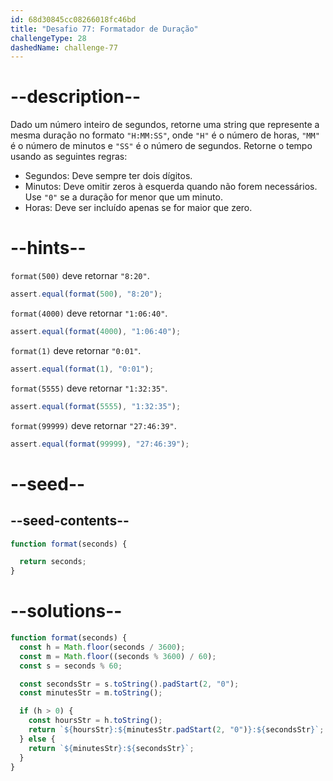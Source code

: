 ```yaml
---
id: 68d30845cc08266018fc46bd
title: "Desafio 77: Formatador de Duração"
challengeType: 28
dashedName: challenge-77
---
```


# --description--

Dado um número inteiro de segundos, retorne uma string que represente a mesma duração no formato `"H:MM:SS"`, onde `"H"` é o número de horas, `"MM"` é o número de minutos e `"SS"` é o número de segundos. Retorne o tempo usando as seguintes regras:

- Segundos: Deve sempre ter dois dígitos.
- Minutos: Deve omitir zeros à esquerda quando não forem necessários. Use `"0"` se a duração for menor que um minuto.
- Horas: Deve ser incluído apenas se for maior que zero.

# --hints--

`format(500)` deve retornar `"8:20"`.

```js
assert.equal(format(500), "8:20");
```

`format(4000)` deve retornar `"1:06:40"`.

```js
assert.equal(format(4000), "1:06:40");
```

`format(1)` deve retornar `"0:01"`.

```js
assert.equal(format(1), "0:01");
```

`format(5555)` deve retornar `"1:32:35"`.

```js
assert.equal(format(5555), "1:32:35");
```

`format(99999)` deve retornar `"27:46:39"`.

```js
assert.equal(format(99999), "27:46:39");
```

# --seed--

## --seed-contents--

```js
function format(seconds) {

  return seconds;
}
```

# --solutions--

```js
function format(seconds) {
  const h = Math.floor(seconds / 3600);
  const m = Math.floor((seconds % 3600) / 60);
  const s = seconds % 60;

  const secondsStr = s.toString().padStart(2, "0");
  const minutesStr = m.toString();

  if (h > 0) {
    const hoursStr = h.toString();
    return `${hoursStr}:${minutesStr.padStart(2, "0")}:${secondsStr}`;
  } else {
    return `${minutesStr}:${secondsStr}`;
  }
}
```
